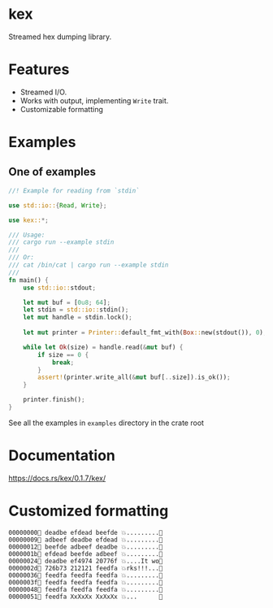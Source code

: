# kex

Streamed hex dumping library.

# Features
* Streamed I/O.
* Works with output, implementing `Write` trait.
* Customizable formatting

# Examples
## One of examples
```rust
//! Example for reading from `stdin`

use std::io::{Read, Write};

use kex::*;

/// Usage:
/// cargo run --example stdin
/// 
/// Or:
/// cat /bin/cat | cargo run --example stdin
/// 
fn main() {
    use std::io::stdout;

    let mut buf = [0u8; 64];
    let stdin = std::io::stdin();
    let mut handle = stdin.lock();
    
    let mut printer = Printer::default_fmt_with(Box::new(stdout()), 0);

    while let Ok(size) = handle.read(&mut buf) {
        if size == 0 {
            break;
        }
        assert!(printer.write_all(&mut buf[..size]).is_ok());
    }

    printer.finish();
}
```


See all the examples in `examples` directory in the crate root

# Documentation
https://docs.rs/kex/0.1.7/kex/

# Customized formatting
```
00000000🤩 deadbe efdead beefde 💥.........💨
00000009🤩 adbeef deadbe efdead 💥.........💨
00000012🤩 beefde adbeef deadbe 💥.........💨
0000001b🤩 efdead beefde adbeef 💥.........💨
00000024🤩 deadbe ef4974 20776f 💥....It wo💨
0000002d🤩 726b73 212121 feedfa 💥rks!!!...💨
00000036🤩 feedfa feedfa feedfa 💥.........💨
0000003f🤩 feedfa feedfa feedfa 💥.........💨
00000048🤩 feedfa feedfa feedfa 💥.........💨
00000051🤩 feedfa XxXxXx XxXxXx 💥...      💨
```